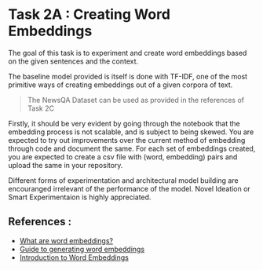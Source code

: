 # Task 2A : Creating Word Embeddings

The goal of this task is to experiment and create word embeddings based on the given sentences and the context. 

The baseline model provided is itself is done with TF-IDF, one of the most primitive ways of creating embeddings out of a given corpora of text. 

> The NewsQA Dataset can be used as provided in the references of Task 2C

Firstly, it should be very evident by going through the notebook that the embedding process is not scalable, and is subject to being skewed. You are expected to try out improvements over the current method of embedding through code and document the same. For each set of embeddings created, you are expected to create a csv file with (word, embedding) pairs and upload the same in your repository.

Different forms of experimentation and architectural model building are encouranged irrelevant of the performance of the model. Novel Ideation or Smart Experimentaion is highly appreciated.

## References :
- [What are word embeddings?](https://machinelearningmastery.com/what-are-word-embeddings/)
- [Guide to generating word embeddings](https://www.tensorflow.org/text/guide/word_embeddings)
- [Introduction to Word Embeddings](https://towardsdatascience.com/introduction-to-word-embedding-and-word2vec-652d0c2060fa)
